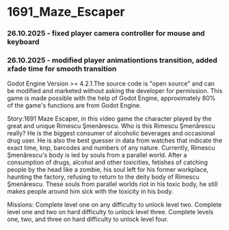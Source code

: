 # 1691_Maze_Escaper

<h3>26.10.2025 - fixed player camera controller for mouse and keyboard</h3>
<h3>26.10.2025 - modified player animationtions transition, added xfade time for smooth transition</h3>

Godot Engine Version >= 4.2.1.The source code is "open source" and can be modified and marketed without asking the developer for permission. This game is made possible with the help of Godot Engine, approximately 80% of the game's functions are from Godot Engine.

Story:1691 Maze Escaper, in this video game the character played by the great and unique Rimescu Şmenărescu. Who is this Rimescu Şmenărescu really? He is the biggest consumer of alcoholic beverages and occasional drug user. He is also the best guesser in data from watches that indicate the exact time, knp, barcodes and numbers of any nature. Currently, Rimescu Şmenărescu's body is led by souls from a parallel world. After a consumption of drugs, alcohol and other toxicities, fetishes of catching people by the head like a zombie, his soul left for his former workplace, haunting the factory, refusing to return to the deity body of Rimescu Şmenărescu. These souls from parallel worlds riot in his toxic body, he still makes people around him sick with the toxicity in his body.

Missions: Complete level one on any difficulty to unlock level two.
Complete level one and two on hard difficulty to unlock level three.
Complete levels one, two, and three on hard difficulty to unlock level four.
